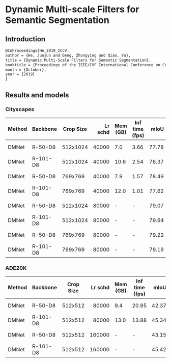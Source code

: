 # Dynamic Multi-scale Filters for Semantic Segmentation

## Introduction

<!-- [ALGORITHM] -->

```latex
@InProceedings{He_2019_ICCV,
author = {He, Junjun and Deng, Zhongying and Qiao, Yu},
title = {Dynamic Multi-Scale Filters for Semantic Segmentation},
booktitle = {Proceedings of the IEEE/CVF International Conference on Computer Vision (ICCV)},
month = {October},
year = {2019}
}
```

## Results and models

### Cityscapes

| Method | Backbone | Crop Size | Lr schd | Mem (GB) | Inf time (fps) |  mIoU | mIoU(ms+flip) | config                                                                                                                    | download                                                                                                                                                                                                                                                                                                                                               |
| ------ | -------- | --------- | ------: | -------- | -------------- | ----: | ------------: | ------------------------------------------------------------------------------------------------------------------------- | ------------------------------------------------------------------------------------------------------------------------------------------------------------------------------------------------------------------------------------------------------------------------------------------------------------------------------------------------------ |
| DMNet  | R-50-D8  | 512x1024  |   40000 | 7.0      | 3.66           | 77.78 |         79.14 | [config](https://github.com/open-mmlab/mmsegmentation/blob/master/configs/dmnet/dmnet_r50-d8_512x1024_40k_cityscapes.py)  | [model](https://download.openmmlab.com/mmsegmentation/v0.5/dmnet/dmnet_r50-d8_512x1024_40k_cityscapes/dmnet_r50-d8_512x1024_40k_cityscapes_20201214_115717-5e88fa33.pth) &#124; [log](https://download.openmmlab.com/mmsegmentation/v0.5/dmnet/dmnet_r50-d8_512x1024_40k_cityscapes/dmnet_r50-d8_512x1024_40k_cityscapes-20201214_115717.log.json)     |
| DMNet  | R-101-D8 | 512x1024  |   40000 | 10.6     | 2.54           | 78.37 |         79.72 | [config](https://github.com/open-mmlab/mmsegmentation/blob/master/configs/dmnet/dmnet_r101-d8_512x1024_40k_cityscapes.py) | [model](https://download.openmmlab.com/mmsegmentation/v0.5/dmnet/dmnet_r101-d8_512x1024_40k_cityscapes/dmnet_r101-d8_512x1024_40k_cityscapes_20201214_115716-abc9d111.pth) &#124; [log](https://download.openmmlab.com/mmsegmentation/v0.5/dmnet/dmnet_r101-d8_512x1024_40k_cityscapes/dmnet_r101-d8_512x1024_40k_cityscapes-20201214_115716.log.json) |
| DMNet  | R-50-D8  | 769x769   |   40000 | 7.9      | 1.57           | 78.49 |         80.27 | [config](https://github.com/open-mmlab/mmsegmentation/blob/master/configs/dmnet/dmnet_r50-d8_769x769_40k_cityscapes.py)   | [model](https://download.openmmlab.com/mmsegmentation/v0.5/dmnet/dmnet_r50-d8_769x769_40k_cityscapes/dmnet_r50-d8_769x769_40k_cityscapes_20201214_115717-2a2628d7.pth) &#124; [log](https://download.openmmlab.com/mmsegmentation/v0.5/dmnet/dmnet_r50-d8_769x769_40k_cityscapes/dmnet_r50-d8_769x769_40k_cityscapes-20201214_115717.log.json)         |
| DMNet  | R-101-D8 | 769x769   |   40000 | 12.0     | 1.01           | 77.62 |         78.94 | [config](https://github.com/open-mmlab/mmsegmentation/blob/master/configs/dmnet/dmnet_r101-d8_769x769_40k_cityscapes.py)  | [model](https://download.openmmlab.com/mmsegmentation/v0.5/dmnet/dmnet_r101-d8_769x769_40k_cityscapes/dmnet_r101-d8_769x769_40k_cityscapes_20201214_115718-b650de90.pth) &#124; [log](https://download.openmmlab.com/mmsegmentation/v0.5/dmnet/dmnet_r101-d8_769x769_40k_cityscapes/dmnet_r101-d8_769x769_40k_cityscapes-20201214_115718.log.json)     |
| DMNet  | R-50-D8  | 512x1024  |   80000 | -        | -              | 79.07 |         80.22 | [config](https://github.com/open-mmlab/mmsegmentation/blob/master/configs/dmnet/dmnet_r50-d8_512x1024_80k_cityscapes.py)  | [model](https://download.openmmlab.com/mmsegmentation/v0.5/dmnet/dmnet_r50-d8_512x1024_80k_cityscapes/dmnet_r50-d8_512x1024_80k_cityscapes_20201214_115716-987f51e3.pth) &#124; [log](https://download.openmmlab.com/mmsegmentation/v0.5/dmnet/dmnet_r50-d8_512x1024_80k_cityscapes/dmnet_r50-d8_512x1024_80k_cityscapes-20201214_115716.log.json)     |
| DMNet  | R-101-D8 | 512x1024  |   80000 | -        | -              | 79.64 |         80.67 | [config](https://github.com/open-mmlab/mmsegmentation/blob/master/configs/dmnet/dmnet_r101-d8_512x1024_80k_cityscapes.py) | [model](https://download.openmmlab.com/mmsegmentation/v0.5/dmnet/dmnet_r101-d8_512x1024_80k_cityscapes/dmnet_r101-d8_512x1024_80k_cityscapes_20201214_115705-b1ff208a.pth) &#124; [log](https://download.openmmlab.com/mmsegmentation/v0.5/dmnet/dmnet_r101-d8_512x1024_80k_cityscapes/dmnet_r101-d8_512x1024_80k_cityscapes-20201214_115705.log.json) |
| DMNet  | R-50-D8  | 769x769   |   80000 | -        | -              | 79.22 |         80.55 | [config](https://github.com/open-mmlab/mmsegmentation/blob/master/configs/dmnet/dmnet_r50-d8_769x769_80k_cityscapes.py)   | [model](https://download.openmmlab.com/mmsegmentation/v0.5/dmnet/dmnet_r50-d8_769x769_80k_cityscapes/dmnet_r50-d8_769x769_80k_cityscapes_20201214_115718-7ea9fa12.pth) &#124; [log](https://download.openmmlab.com/mmsegmentation/v0.5/dmnet/dmnet_r50-d8_769x769_80k_cityscapes/dmnet_r50-d8_769x769_80k_cityscapes-20201214_115718.log.json)         |
| DMNet  | R-101-D8 | 769x769   |   80000 | -        | -              | 79.19 |         80.65 | [config](https://github.com/open-mmlab/mmsegmentation/blob/master/configs/dmnet/dmnet_r101-d8_769x769_80k_cityscapes.py)  | [model](https://download.openmmlab.com/mmsegmentation/v0.5/dmnet/dmnet_r101-d8_769x769_80k_cityscapes/dmnet_r101-d8_769x769_80k_cityscapes_20201214_115716-a7fbc2ab.pth) &#124; [log](https://download.openmmlab.com/mmsegmentation/v0.5/dmnet/dmnet_r101-d8_769x769_80k_cityscapes/dmnet_r101-d8_769x769_80k_cityscapes-20201214_115716.log.json)     |

### ADE20K

| Method | Backbone | Crop Size | Lr schd | Mem (GB) | Inf time (fps) |  mIoU | mIoU(ms+flip) | config                                                                                                                | download                                                                                                                                                                                                                                                                                                                               |
| ------ | -------- | --------- | ------: | -------- | -------------- | ----: | ------------: | --------------------------------------------------------------------------------------------------------------------- | -------------------------------------------------------------------------------------------------------------------------------------------------------------------------------------------------------------------------------------------------------------------------------------------------------------------------------------- |
| DMNet  | R-50-D8  | 512x512   |   80000 | 9.4      | 20.95          | 42.37 |         43.62 | [config](https://github.com/open-mmlab/mmsegmentation/blob/master/configs/dmnet/dmnet_r50-d8_512x512_80k_ade20k.py)   | [model](https://download.openmmlab.com/mmsegmentation/v0.5/dmnet/dmnet_r50-d8_512x512_80k_ade20k/dmnet_r50-d8_512x512_80k_ade20k_20201214_115705-a8626293.pth) &#124; [log](https://download.openmmlab.com/mmsegmentation/v0.5/dmnet/dmnet_r50-d8_512x512_80k_ade20k/dmnet_r50-d8_512x512_80k_ade20k-20201214_115705.log.json)         |
| DMNet  | R-101-D8 | 512x512   |   80000 | 13.0     | 13.88          | 45.34 |         46.13 | [config](https://github.com/open-mmlab/mmsegmentation/blob/master/configs/dmnet/dmnet_r101-d8_512x512_80k_ade20k.py)  | [model](https://download.openmmlab.com/mmsegmentation/v0.5/dmnet/dmnet_r101-d8_512x512_80k_ade20k/dmnet_r101-d8_512x512_80k_ade20k_20201214_115704-c656c3fb.pth) &#124; [log](https://download.openmmlab.com/mmsegmentation/v0.5/dmnet/dmnet_r101-d8_512x512_80k_ade20k/dmnet_r101-d8_512x512_80k_ade20k-20201214_115704.log.json)     |
| DMNet  | R-50-D8  | 512x512   |  160000 | -        | -              | 43.15 |         44.17 | [config](https://github.com/open-mmlab/mmsegmentation/blob/master/configs/dmnet/dmnet_r50-d8_512x512_160k_ade20k.py)  | [model](https://download.openmmlab.com/mmsegmentation/v0.5/dmnet/dmnet_r50-d8_512x512_160k_ade20k/dmnet_r50-d8_512x512_160k_ade20k_20201214_115706-25fb92c2.pth) &#124; [log](https://download.openmmlab.com/mmsegmentation/v0.5/dmnet/dmnet_r50-d8_512x512_160k_ade20k/dmnet_r50-d8_512x512_160k_ade20k-20201214_115706.log.json)     |
| DMNet  | R-101-D8 | 512x512   |  160000 | -        | -              | 45.42 |         46.76 | [config](https://github.com/open-mmlab/mmsegmentation/blob/master/configs/dmnet/dmnet_r101-d8_512x512_160k_ade20k.py) | [model](https://download.openmmlab.com/mmsegmentation/v0.5/dmnet/dmnet_r101-d8_512x512_160k_ade20k/dmnet_r101-d8_512x512_160k_ade20k_20201214_115705-73f9a8d7.pth) &#124; [log](https://download.openmmlab.com/mmsegmentation/v0.5/dmnet/dmnet_r101-d8_512x512_160k_ade20k/dmnet_r101-d8_512x512_160k_ade20k-20201214_115705.log.json) |
